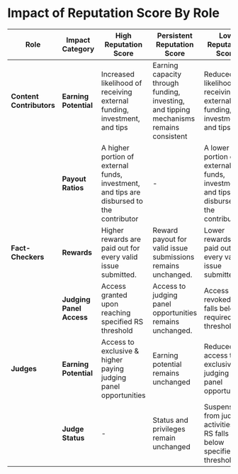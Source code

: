 # Impact of Reputation Score By Role

| Role                     | Impact Category          | High Reputation Score                                                                     | Persistent Reputation Score                                                            | Low Reputation Score                                                                     |
| ------------------------ | ------------------------ | ----------------------------------------------------------------------------------------- | -------------------------------------------------------------------------------------- | ---------------------------------------------------------------------------------------- |
| **Content Contributors** | **Earning Potential**    | Increased likelihood of receiving external funding, investment, and tips                  | Earning capacity through funding, investing, and tipping mechanisms remains consistent | Reduced likelihood of receiving external funding, investment, and tips                   |
|                          | **Payout Ratios**        | A higher portion of external funds, investment, and tips are disbursed to the contributor | -                                                                                      | A lower portion of external funds, investment, and tips are disbursed to the contributor |
| **Fact-Checkers**        | **Rewards**              | Higher rewards are paid out for every valid issue submitted.                              | Reward payout for valid issue submissions remains unchanged.                           | Lower rewards are paid out for every valid issue submitted.                              |
|                          | **Judging Panel Access** | Access granted upon reaching specified RS threshold                                       | Access to judging panel opportunities remains unchanged.                               | Access revoked if RS falls below required threshold                                      |
| **Judges**               | **Earning Potential**    | Access to exclusive & higher paying judging panel opportunities                           | Earning potential remains unchanged                                                    | Reduced access to exclusive judging panel opportunities                                  |
|                          | **Judge Status**         | -                                                                                         | Status and privileges remain unchanged                                                 | Suspension from judging activities if RS falls below specified threshold                 |
